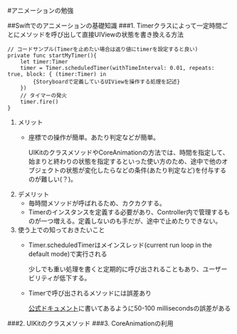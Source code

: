 #アニメーションの勉強

##Swiftでのアニメーションの基礎知識
###1. Timerクラスによって一定時間ごとにメソッドを呼び出して直接UIViewの状態を書き換える方法

```
// コードサンプル(Timerを止めたい場合は返り値にtimerを設定すると良い)
private func startMyTimer(){
	let timer:Timer
	timer = Timer.scheduledTimer(withTimeInterval: 0.01, repeats: true, block: { (timer:Timer) in
		{Storyboardで定義しているUIViewを操作する処理を記述}
	})
	// タイマーの発火
	timer.fire()
}
```



1. メリット
	- 座標での操作が簡単。あたり判定などが簡単。

		UIKitのクラスメソッドやCoreAnimationの方法では、時間を指定して、始まりと終わりの状態を指定するといった使い方のため、途中で他のオブジェクトの状態が変化したらなどの条件(あたり判定など)を付与するのが難しい(？)。
2. デメリット 
	- 毎時間メソッドが呼ばれるため、カクカクする。
	- Timerのインスタンスを定義する必要があり、Controller内で管理するものが一つ増える。定義しないのも手だが、途中で止めたりできない。
3. 使う上での知っておきたいこと
	- Timer.scheduledTimerはメインスレッド(current run loop in the default mode)で実行される
		
		少しでも重い処理を書くと定期的に呼び出されることもあり、ユーザービリティが低下する。
	- Timerで呼び出されるメソッドには誤差あり

		[公式ドキュメント](https://developer.apple.com/reference/foundation/timer)に書いてあるように50-100 millisecondsの誤差がある

###2. UIKitのクラスメソッド
###3. CoreAnimationの利用



